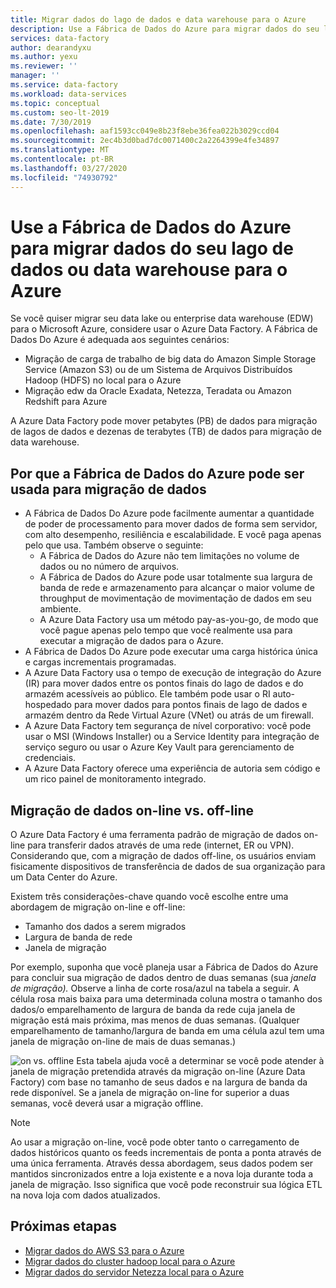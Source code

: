 ```yaml
---
title: Migrar dados do lago de dados e data warehouse para o Azure
description: Use a Fábrica de Dados do Azure para migrar dados do seu lago de dados e data warehouse para o Azure.
services: data-factory
author: dearandyxu
ms.author: yexu
ms.reviewer: ''
manager: ''
ms.service: data-factory
ms.workload: data-services
ms.topic: conceptual
ms.custom: seo-lt-2019
ms.date: 7/30/2019
ms.openlocfilehash: aaf1593cc049e8b23f8ebe36fea022b3029ccd04
ms.sourcegitcommit: 2ec4b3d0bad7dc0071400c2a2264399e4fe34897
ms.translationtype: MT
ms.contentlocale: pt-BR
ms.lasthandoff: 03/27/2020
ms.locfileid: "74930792"
---
```

# <a name="use-azure-data-factory-to-migrate-data-from-your-data-lake-or-data-warehouse-to-azure"></a>Use a Fábrica de Dados do Azure para migrar dados do seu lago de dados ou data warehouse para o Azure

Se você quiser migrar seu data lake ou enterprise data warehouse (EDW) para o Microsoft Azure, considere usar o Azure Data Factory. A Fábrica de Dados Do Azure é adequada aos seguintes cenários:

- Migração de carga de trabalho de big data do Amazon Simple Storage Service (Amazon S3) ou de um Sistema de Arquivos Distribuídos Hadoop (HDFS) no local para o Azure
- Migração edw da Oracle Exadata, Netezza, Teradata ou Amazon Redshift para Azure

A Azure Data Factory pode mover petabytes (PB) de dados para migração de lagos de dados e dezenas de terabytes (TB) de dados para migração de data warehouse.

## <a name="why-azure-data-factory-can-be-used-for-data-migration"></a>Por que a Fábrica de Dados do Azure pode ser usada para migração de dados

- A Fábrica de Dados Do Azure pode facilmente aumentar a quantidade de poder de processamento para mover dados de forma sem servidor, com alto desempenho, resiliência e escalabilidade. E você paga apenas pelo que usa. Também observe o seguinte: 
  - A Fábrica de Dados do Azure não tem limitações no volume de dados ou no número de arquivos.
  - A Fábrica de Dados do Azure pode usar totalmente sua largura de banda de rede e armazenamento para alcançar o maior volume de throughput de movimentação de movimentação de dados em seu ambiente.
  - A Azure Data Factory usa um método pay-as-you-go, de modo que você pague apenas pelo tempo que você realmente usa para executar a migração de dados para o Azure.  
- A Fábrica de Dados Do Azure pode executar uma carga histórica única e cargas incrementais programadas.
- A Azure Data Factory usa o tempo de execução de integração do Azure (IR) para mover dados entre os pontos finais do lago de dados e do armazém acessíveis ao público. Ele também pode usar o RI auto-hospedado para mover dados para pontos finais de lago de dados e armazém dentro da Rede Virtual Azure (VNet) ou atrás de um firewall.
- A Azure Data Factory tem segurança de nível corporativo: você pode usar o MSI (Windows Installer) ou a Service Identity para integração de serviço seguro ou usar o Azure Key Vault para gerenciamento de credenciais.
- A Azure Data Factory oferece uma experiência de autoria sem código e um rico painel de monitoramento integrado.  

## <a name="online-vs-offline-data-migration"></a>Migração de dados on-line vs. off-line

O Azure Data Factory é uma ferramenta padrão de migração de dados on-line para transferir dados através de uma rede (internet, ER ou VPN). Considerando que, com a migração de dados off-line, os usuários enviam fisicamente dispositivos de transferência de dados de sua organização para um Data Center do Azure.  

Existem três considerações-chave quando você escolhe entre uma abordagem de migração on-line e off-line:  

- Tamanho dos dados a serem migrados
- Largura de banda de rede
- Janela de migração

Por exemplo, suponha que você planeja usar a Fábrica de Dados do Azure para concluir sua migração de dados dentro de duas semanas (sua *janela de migração).* Observe a linha de corte rosa/azul na tabela a seguir. A célula rosa mais baixa para uma determinada coluna mostra o tamanho dos dados/o emparelhamento de largura de banda da rede cuja janela de migração está mais próxima, mas menos de duas semanas. (Qualquer emparelhamento de tamanho/largura de banda em uma célula azul tem uma janela de migração on-line de mais de duas semanas.) 

![on vs.](media/data-migration-guidance-overview/online-offline.png) offline Esta tabela ajuda você a determinar se você pode atender à janela de migração pretendida através da migração on-line (Azure Data Factory) com base no tamanho de seus dados e na largura de banda da rede disponível. Se a janela de migração on-line for superior a duas semanas, você deverá usar a migração offline.

> [!NOTE]
> Ao usar a migração on-line, você pode obter tanto o carregamento de dados históricos quanto os feeds incrementais de ponta a ponta através de uma única ferramenta.  Através dessa abordagem, seus dados podem ser mantidos sincronizados entre a loja existente e a nova loja durante toda a janela de migração. Isso significa que você pode reconstruir sua lógica ETL na nova loja com dados atualizados.


## <a name="next-steps"></a>Próximas etapas

- [Migrar dados do AWS S3 para o Azure](data-migration-guidance-s3-azure-storage.md)
- [Migrar dados do cluster hadoop local para o Azure](data-migration-guidance-hdfs-azure-storage.md)
- [Migrar dados do servidor Netezza local para o Azure](data-migration-guidance-netezza-azure-sqldw.md)

